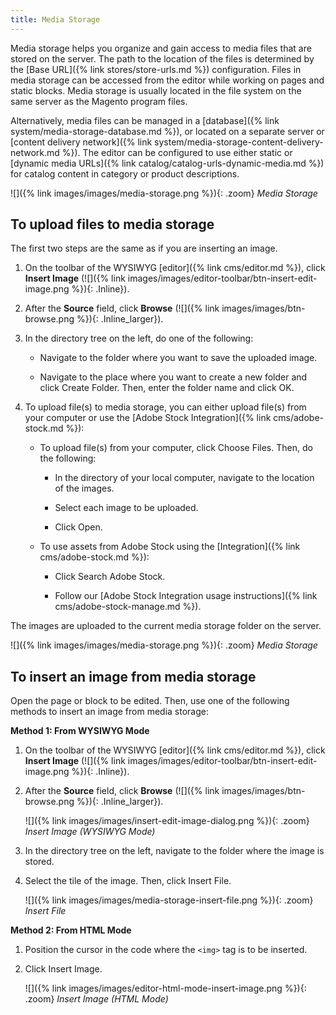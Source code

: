 ```yaml
---
title: Media Storage
---
```


Media storage helps you organize and gain access to media files that are stored on the server. The path to the location of the files is determined by the [Base URL]({% link stores/store-urls.md %}) configuration. Files in media storage can be accessed from the editor while working on pages and static blocks. Media storage is usually located in the file system on the same server as the Magento program files.

Alternatively, media files can be managed in a [database]({% link system/media-storage-database.md %}), or located on a separate server or [content delivery network]({% link system/media-storage-content-delivery-network.md %}). The editor can be configured to use either static or [dynamic media URLs]({% link catalog/catalog-urls-dynamic-media.md %}) for catalog content in category or product descriptions.

![]({% link images/images/media-storage.png %}){: .zoom}
_Media Storage_

## To upload files to media storage

The first two steps are the same as if you are inserting an image.

1. On the toolbar of the WYSIWYG [editor]({% link cms/editor.md %}), click **Insert Image** (![]({% link images/images/editor-toolbar/btn-insert-edit-image.png %}){: .Inline}).

1. After the **Source** field, click **Browse** (![]({% link images/images/btn-browse.png %}){: .Inline_larger}).

1. In the directory tree on the left, do one of the following:

   - Navigate to the folder where you want to save the uploaded image.

   - Navigate to the place where you want to create a new folder and click <span class="btn">Create Folder</span>. Then, enter the folder name and click <span class="btn">OK</span>.

1. To upload file(s) to media storage, you can either upload file(s) from your computer or use the [Adobe Stock Integration]({% link cms/adobe-stock.md %}):

   - To upload file(s) from your computer, click <span class="btn">Choose Files</span>. Then, do the following:

       - In the directory of your local computer, navigate to the location of the images.

       - Select each image to be uploaded.

       - Click <span class="btn">Open</span>.

   - To use assets from Adobe Stock using the [Integration]({% link cms/adobe-stock.md %}):

       - Click <span class="btn">Search Adobe Stock</span>.

       - Follow our [Adobe Stock Integration usage instructions]({% link cms/adobe-stock-manage.md %}).

The images are uploaded to the current media storage folder on the server.

![]({% link images/images/media-storage.png %}){: .zoom}
_Media Storage_

## To insert an image from media storage

Open the page or block to be edited. Then, use one of the following methods to insert an image from media storage:

**Method 1: From WYSIWYG Mode**

1. On the toolbar of the WYSIWYG [editor]({% link cms/editor.md %}), click **Insert Image** (![]({% link images/images/editor-toolbar/btn-insert-edit-image.png %}){: .Inline}).

1. After the **Source** field, click **Browse** (![]({% link images/images/btn-browse.png %}){: .Inline_larger}).

    ![]({% link images/images/insert-edit-image-dialog.png %}){: .zoom}
    _Insert Image (WYSIWYG Mode)_

1. In the directory tree on the left, navigate to the folder where the image is stored.

1. Select the tile of the image. Then, click <span class="btn">Insert File</span>.

    ![]({% link images/images/media-storage-insert-file.png %}){: .zoom}
    _Insert File_

**Method 2: From HTML Mode**

1. Position the cursor in the code where the `<img>` tag is to be inserted.

1. Click <span class="btn">Insert Image</span>.

    ![]({% link images/images/editor-html-mode-insert-image.png %}){: .zoom}
    _Insert Image (HTML Mode)_

